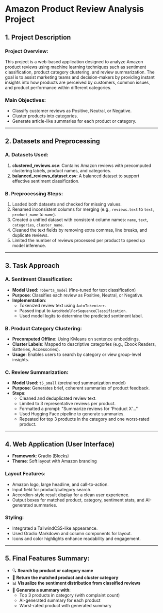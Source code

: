 # Amazon Product Review Analysis Project

## 1. Project Description

### **Project Overview:**
This project is a web-based application designed to analyze Amazon product reviews using machine learning techniques such as sentiment classification, product category clustering, and review summarization. The goal is to assist marketing teams and decision-makers by providing instant insights into how products are perceived by customers, common issues, and product performance within different categories.

### **Main Objectives:**
- Classify customer reviews as Positive, Neutral, or Negative.
- Cluster products into categories.
- Generate article-like summaries for each product or category.

---

## 2. Datasets and Preprocessing

### **A. Datasets Used:**
1. **clustered_reviews.csv**: Contains Amazon reviews with precomputed clustering labels, product names, and categories.
2. **balanced_reviews_dataset.csv**: A balanced dataset to support effective sentiment classification.

### **B. Preprocessing Steps:**
1. Loaded both datasets and checked for missing values.
2. Renamed inconsistent columns for merging (e.g., `reviews.text` to `text`, `product_name` to `name`).
3. Created a unified dataset with consistent column names: `name`, `text`, `categories`, `cluster_name`.
4. Cleaned the text fields by removing extra commas, line breaks, and duplicate reviews.
5. Limited the number of reviews processed per product to speed up model inference.

---

## 3. Task Approach

### **A. Sentiment Classification:**
- **Model Used**: `roberta_model` (fine-tuned for text classification)
- **Purpose**: Classifies each review as Positive, Neutral, or Negative.
- **Implementation**:
  - Tokenized review text using `AutoTokenizer`.
  - Passed input to `AutoModelForSequenceClassification`.
  - Used model logits to determine the predicted sentiment label.

### **B. Product Category Clustering:**
- **Precomputed Offline**: Using KMeans on sentence embeddings.
- **Cluster Labels**: Mapped to descriptive categories (e.g., Ebook Readers, Batteries, Accessories).
- **Usage**: Enables users to search by category or view group-level insights.

### **C. Review Summarization:**
- **Model Used**: `t5_small` (pretrained summarization model)
- **Purpose**: Generates brief, coherent summaries of product feedback.
- **Steps**:
  - Cleaned and deduplicated review text.
  - Limited to 3 representative reviews per product.
  - Formatted a prompt: "Summarize reviews for 'Product X'..."
  - Used Hugging Face pipeline to generate summaries.
  - Repeated for top 3 products in the category and one worst-rated product.

---

## 4. Web Application (User Interface)

- **Framework**: Gradio (Blocks)
- **Theme**: Soft layout with Amazon branding

### **Layout Features:**
- Amazon logo, large headline, and call-to-action.
- Input field for product/category search.
- Accordion-style result display for a clean user experience.
- Output boxes for matched product, category, sentiment stats, and AI-generated summaries.

### **Styling**:
- Integrated a TailwindCSS-like appearance.
- Used Gradio Markdown and column components for layout.
- Icons and color highlights enhance readability and engagement.

---

## 5. Final Features Summary:
- 🔍 **Search by product or category name**
- 🧾 **Return the matched product and cluster category**
- 📊 **Visualize the sentiment distribution from classified reviews**
- 📝 **Generate a summary with**:
  - Top 3 products in category (with complaint count)
  - AI-generated summary for each product
  - Worst-rated product with generated summary
